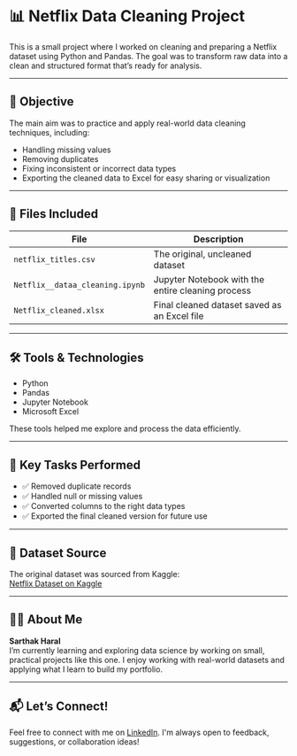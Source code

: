 # 📊 Netflix Data Cleaning Project

This is a small project where I worked on cleaning and preparing a Netflix dataset using Python and Pandas. 
The goal was to transform raw data into a clean and structured format that’s ready for analysis.

---

## 🧠 Objective
The main aim was to practice and apply real-world data cleaning techniques, including:
- Handling missing values
- Removing duplicates
- Fixing inconsistent or incorrect data types
- Exporting the cleaned data to Excel for easy sharing or visualization

---

## 📁 Files Included
| File | Description |
|------|-------------|
| `netflix_titles.csv` | The original, uncleaned dataset |
| `Netflix__dataa_cleaning.ipynb` | Jupyter Notebook with the entire cleaning process |
| `Netflix_cleaned.xlsx` | Final cleaned dataset saved as an Excel file |

---

## 🛠️ Tools & Technologies
- Python
- Pandas
- Jupyter Notebook
- Microsoft Excel

These tools helped me explore and process the data efficiently.

---

## 📌 Key Tasks Performed
- ✅ Removed duplicate records
- ✅ Handled null or missing values
- ✅ Converted columns to the right data types
- ✅ Exported the final cleaned version for future use

---

## 🔗 Dataset Source
The original dataset was sourced from Kaggle:  
[Netflix Dataset on Kaggle](https://www.kaggle.com/datasets/shivamb/netflix-shows)

---

## 👨‍💻 About Me
**Sarthak Haral**  
I’m currently learning and exploring data science by working on small, practical projects like this one. 
I enjoy working with real-world datasets and applying what I learn to build my portfolio.

---

## 📬 Let’s Connect!
Feel free to connect with me on [LinkedIn]([https://www.linkedin.com](https://www.linkedin.com/in/sarthak-haral-524818348/)). 
I'm always open to feedback, suggestions, or collaboration ideas!
